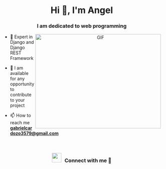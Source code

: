 <h1 align="center">Hi 👋, I'm Angel</h1>
<h3 align="center">I am dedicated to web programming</h3>

<a target="_blank" align="center">
  <img align="right" top="500" height="300" width="400" alt="GIF" src="https://media.giphy.com/media/SWoSkN6DxTszqIKEqv/giphy.gif">
</a>


- 🌱 Expert in Django and Django REST Framework

- 🤝 I am available for any opportunity to contribute to your project

- 📫 How to reach me **gabrielcardozo3579@gmail.com**
<br/>
<h3 align="center" > <img src="https://media.giphy.com/media/iY8CRBdQXODJSCERIr/giphy.gif" width="30" height="30" style="margin-right: 10px;">Connect with me 🤝 </h3>
